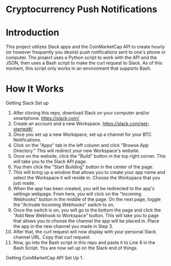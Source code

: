 # Cryptocurrency Push Notifications

# Introduction
This project utilizes Slack apps and the CoinMarketCap API to create hourly (or however frequently you desire) push notifications sent to one's phone or computer. The project uses a Python script to work with the API and the JSON, then uses a Bash script to make the curl request to Slack. As of this moment, this script only works in an environment that supports Bash.

# How It Works
Getting Slack Set up
1. After cloning this repo, download Slack on your computer and/or smartphone. https://slack.com/
2. Create an account and a new Workspace. https://slack.com/get-started#/
3. Once you set up a new Workspace, set up a channel for your BTC Notifications. 
4. Click on the "Apps" tab in the left column and click "Browse App Directory." This will redirect your new Workspace's website.
5. Once on the website, click the "Build" button in the top right corner. This will take you to the Slack API page.
6. You then click the "Start Building" button in the center of the page.
7. This will bring up a window that allows you to create your app name and select the Workspace it will reside in. Choose the Workspace that you just made.
8. When the app has been created, you will be redirected to the app's settings webpage. From here, you will click on the "Incoming Webhooks" button in the middle of the page. On the next page, toggle the "Activate Incoming Webhooks" switch to on. 
9. Once the switch is on, you will go to the bottom the page and click the "Add New Webhook to Workspace" button. This will take you to page that allows you to choose the channel the app will be placed in. Place the app in the new channel you made in Step 3.
10. After that, the curl request will now display with your personal Slack channel URL. Copy that curl request.
11. Now, go into the Bash script in this repo and paste it to Line 8 in the Bash Script. You are now set up on the Slack end of things. 

Getting CoinMarketCap API Set Up
1. 

